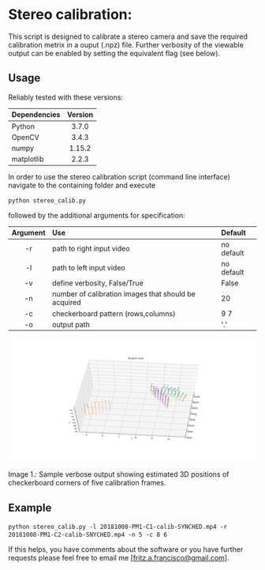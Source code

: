 # Stereo calibration:

This script is designed to calibrate a stereo camera and save the
required calibration metrix in a ouput (.npz) file. Further verbosity of
the viewable output can be enabled by setting the equivalent flag (see
below).

## Usage

Reliably tested with these versions:

|Dependencies|Version |
|:---|:---:|
|Python|3.7.0 |
|OpenCV|3.4.3|
|numpy|1.15.2|
|matplotlib|2.2.3|

In order to use the stereo calibration script (command line interface)
navigate to the
containing folder and execute
```
python stereo_calib.py
```
followed by the additional arguments for specification:

|Argument       | Use           |Default |
|:-------------: |:-------------| :-----|
|-r|path to right input video|no default|
|-l|path to left input video|no default|
|-v|define verbosity, False/True|False|
|-n|number of calibration images that should be acquired|20|
|-c|checkerboard pattern (rows,columns)|9 7|
|-o|output path|'.'|

<img
src="https://github.com/EduSampaio/OctoFishProject/blob/master/checkerboard_positions.png"
width="800">

Image 1.: Sample verbose output showing estimated 3D positions of
checkerboard corners of five calibration frames.

## Example

```
python stereo_calib.py -l 20181008-PM1-C1-calib-SYNCHED.mp4 -r 20181008-PM1-C2-calib-SNYCHED.mp4 -n 5 -c 8 6
```

If this helps, you have comments about the software or you have further
requests please feel free to email me [fritz.a.francisco@gmail.com].
